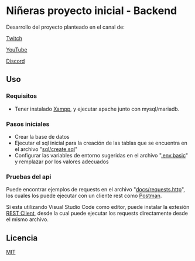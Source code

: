 # Niñeras proyecto inicial - Backend

Desarrollo del proyecto planteado en el canal de:

[Twitch](https://www.twitch.tv/ez_ctrl_z)

[YouTube](https://www.youtube.com/channel/UCNpnI12_Uq_aK1jqdTb2HZA)

[Discord](https://discord.gg/8rPf5Pzca9)

## Uso

### Requisitos

- Tener instalado [Xampp](https://www.apachefriends.org/), y ejecutar apache junto con mysql/mariadb.

### Pasos iniciales

- Crear la base de datos
- Ejecutar el sql inicial para la creación de las tablas que se encuentra en el archivo "[sql/create.sql](./sql/create.sql)"
- Configurar las variables de entorno sugeridas en el archivo "[.env.basic](./.env.basic)" y remplazar por los valores adecuados

### Pruebas del api

Puede encontrar ejemplos de requests en el archivo "[docs/requests.http](./docs/requests.http)", los cuales los puede ejecutar con un cliente rest como [Postman](https://www.postman.com/).

Si esta utilizando Visual Studio Code como editor, puede instalar la extesión [REST Client](https://marketplace.visualstudio.com/items?itemName=humao.rest-client), desde la cual puede ejecutar los requests directamente desde el mismo archivo.

## Licencia

[MIT](https://choosealicense.com/licenses/mit/)
